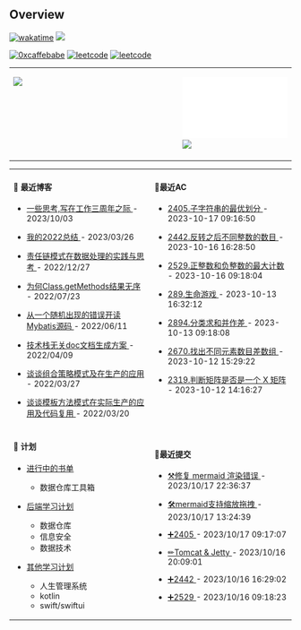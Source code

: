 
## Overview

[![wakatime](https://wakatime.com/badge/user/78591c59-95d5-4479-b2fc-988c35f31d59.svg)](https://wakatime.com/@78591c59-95d5-4479-b2fc-988c35f31d59) ![](https://gpvc.arturio.dev/0xcaffebabe)

[![0xcaffebabe](https://img.shields.io/static/v1?label=LeetCode%200xcaffebabe&message=5554&color=success)](https://leetcode.cn/u/0xcaffebabe/) [![leetcode](https://img.shields.io/static/v1?label=Solved&message=985%20/%203519&color=success)](https://leetcode.cn/u/0xcaffebabe/) [![leetcode](https://img.shields.io/static/v1?label=Accepted&message=84.68%&color=success)](https://leetcode.cn/u/0xcaffebabe/)

<table border="0">
  <tr border="0">

  <td valign="top" width="60%">

  ![](https://github-readme-stats.vercel.app/api/wakatime?username=0xcaffebabe&layout=compact&langs_count=12&theme=dark&range=all_time)

  </td>

  <td valign="top" width="40%">

  ![](https://raw.githubusercontent.com/0xcaffebabe/github-stats/master/generated/overview.svg)
  ![](https://github-profile-summary-cards.vercel.app/api/cards/productive-time?username=0xcaffebabe&theme=github_dark&utcOffset=8)

  </td>
  </tr>

</table>

<table>

<tr>
<td valign="top" width="50%">

#### 📖 最近博客


* <a href="https://0xcaffebabe.github.io/%E4%BA%BA%E7%94%9F/2023/10/03/%E4%B8%80%E4%BA%9B%E6%80%9D%E8%80%83,%E5%86%99%E5%9C%A8%E5%B7%A5%E4%BD%9C%E4%B8%89%E5%91%A8%E5%B9%B4%E4%B9%8B%E9%99%85.html" target="_blank"> 一些思考,写在工作三周年之际 </a> - 2023/10/03 

    
* <a href="https://0xcaffebabe.github.io/%E4%BA%BA%E7%94%9F/2023/03/26/%E6%88%91%E7%9A%842022%E6%80%BB%E7%BB%93.html" target="_blank"> 我的2022总结 </a> - 2023/03/26 

    
* <a href="https://0xcaffebabe.github.io/%E8%AE%BE%E8%AE%A1%E6%A8%A1%E5%BC%8F/2022/12/27/%E8%B4%A3%E4%BB%BB%E9%93%BE%E6%A8%A1%E5%BC%8F%E5%9C%A8%E6%95%B0%E6%8D%AE%E5%A4%84%E7%90%86%E7%9A%84%E5%AE%9E%E8%B7%B5%E4%B8%8E%E6%80%9D%E8%80%83.html" target="_blank"> 责任链模式在数据处理的实践与思考 </a> - 2022/12/27 

    
* <a href="https://0xcaffebabe.github.io/jvm/2022/07/23/%E4%B8%BA%E4%BD%95Class.getMethods%E7%BB%93%E6%9E%9C%E6%97%A0%E5%BA%8F.html" target="_blank"> 为何Class.getMethods结果无序 </a> - 2022/07/23 

    
* <a href="https://0xcaffebabe.github.io/java/2022/06/11/%E4%BB%8E%E4%B8%80%E4%B8%AA%E9%9A%8F%E6%9C%BA%E5%87%BA%E7%8E%B0%E7%9A%84%E9%94%99%E8%AF%AF%E5%BC%80%E8%AF%BBMybatis%E6%BA%90%E7%A0%81.html" target="_blank"> 从一个随机出现的错误开读Mybatis源码 </a> - 2022/06/11 

    
* <a href="https://0xcaffebabe.github.io/%E6%97%A5%E5%B8%B8/2022/04/09/%E6%8A%80%E6%9C%AF%E6%A0%88%E6%97%A0%E5%85%B3doc%E6%96%87%E6%A1%A3%E7%94%9F%E6%88%90%E6%96%B9%E6%A1%88.html" target="_blank"> 技术栈无关doc文档生成方案 </a> - 2022/04/09 

    
* <a href="https://0xcaffebabe.github.io/%E8%AE%BE%E8%AE%A1%E6%A8%A1%E5%BC%8F/2022/03/27/%E8%B0%88%E8%B0%88%E7%BB%84%E5%90%88%E7%AD%96%E7%95%A5%E6%A8%A1%E5%BC%8F%E5%8F%8A%E5%9C%A8%E7%94%9F%E4%BA%A7%E7%9A%84%E5%BA%94%E7%94%A8.html" target="_blank"> 谈谈组合策略模式及在生产的应用 </a> - 2022/03/27 

    
* <a href="https://0xcaffebabe.github.io/%E8%AE%BE%E8%AE%A1%E6%A8%A1%E5%BC%8F/2022/03/20/%E8%B0%88%E8%B0%88%E6%A8%A1%E6%9D%BF%E6%96%B9%E6%B3%95%E6%A8%A1%E5%BC%8F%E5%9C%A8%E5%AE%9E%E9%99%85%E7%94%9F%E4%BA%A7%E7%9A%84%E5%BA%94%E7%94%A8%E5%8F%8A%E4%BB%A3%E7%A0%81%E5%A4%8D%E7%94%A8.html" target="_blank"> 谈谈模板方法模式在实际生产的应用及代码复用 </a> - 2022/03/20 

        

</td>

<td valign="top" width="50%">

#### 🔋最近AC


  * <a href="https://leetcode.cn/submissions/detail/474789890" target="_blank"> 2405.子字符串的最优划分 </a> - 2023-10-17 09:16:50 

    
  * <a href="https://leetcode.cn/submissions/detail/474618271" target="_blank"> 2442.反转之后不同整数的数目 </a> - 2023-10-16 16:28:50 

    
  * <a href="https://leetcode.cn/submissions/detail/474486756" target="_blank"> 2529.正整数和负整数的最大计数 </a> - 2023-10-16 09:18:04 

    
  * <a href="https://leetcode.cn/submissions/detail/473853171" target="_blank"> 289.生命游戏 </a> - 2023-10-13 16:32:12 

    
  * <a href="https://leetcode.cn/submissions/detail/473706643" target="_blank"> 2894.分类求和并作差 </a> - 2023-10-13 09:18:08 

    
  * <a href="https://leetcode.cn/submissions/detail/473514166" target="_blank"> 2670.找出不同元素数目差数组 </a> - 2023-10-12 15:29:22 

    
  * <a href="https://leetcode.cn/submissions/detail/473492012" target="_blank"> 2319.判断矩阵是否是一个 X 矩阵 </a> - 2023-10-12 14:16:27 

    

</td>

</tr>

<tr>

<td valign="top" width="50%">

#### 📝 计划

- [进行中的书单](https://github.com/users/0xcaffebabe/projects/4)
  - 数据仓库工具箱


- [后端学习计划](https://github.com/users/0xcaffebabe/projects/1)
  - 数据仓库
  - 信息安全
  - 数据技术


- [其他学习计划](https://github.com/users/0xcaffebabe/projects/3)
  - 人生管理系统
  - kotlin
  - swift/swiftui


<td>

#### 🌴最近提交


  * <a href="https://github.com/0xcaffebabe/note/commit/bc7bf7f9e2a731cf6d6529992ae0049406ed98b5" target="_blank"> ⚒️修复 mermaid 渲染错误 </a> - 2023/10/17 22:36:37 

    
  * <a href="https://github.com/0xcaffebabe/note/commit/896543b14d73b4ce141180e340c3dadfc884b370" target="_blank"> 🛠mermaid支持缩放拖拽 </a> - 2023/10/17 13:24:39 

    
  * <a href="https://github.com/0xcaffebabe/leetcode/commit/ed68fa0a5eb4cfb24bc20c2a62c24d9eeefe9f88" target="_blank"> ➕2405 </a> - 2023/10/17 09:17:07 

    
  * <a href="https://github.com/0xcaffebabe/note/commit/ccebf659a71e6ed6e2441dd30f2da6ceedd0bdde" target="_blank"> ✏Tomcat & Jetty </a> - 2023/10/16 20:09:01 

    
  * <a href="https://github.com/0xcaffebabe/leetcode/commit/bbeda74f71e7108bc3c55fae5233ca48c57455ea" target="_blank"> ➕2442 </a> - 2023/10/16 16:29:02 

    
  * <a href="https://github.com/0xcaffebabe/leetcode/commit/c547e8cb1366bf74e6e3f6186397c1f65f94bf16" target="_blank"> ➕2529 </a> - 2023/10/16 09:18:23 

    

</td>

</tr>

</table>

